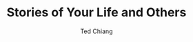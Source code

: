 ---
title: Stories of Your Life and Others
author: Ted Chiang
readingDate: 2015-01-18
layout: book
---